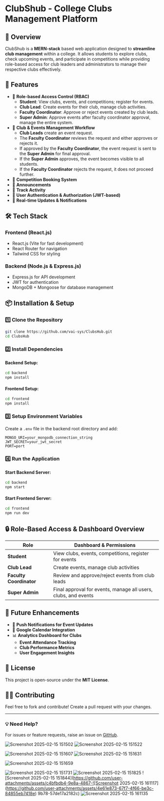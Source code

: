 # ClubShub - College Clubs Management Platform



## 📌 Overview
ClubShub is a **MERN-stack** based web application designed to **streamline club management** within a college. It allows students to explore clubs, check upcoming events, and participate in competitions while providing role-based access for club leaders and administrators to manage their respective clubs effectively.

## 🎯 Features
- 🔹 **Role-based Access Control (RBAC)**
  - **Student**: View clubs, events, and competitions; register for events.
  - **Club Lead**: Create events for their club, manage club activities.
  - **Faculty Coordinator**: Approve or reject events created by club leads.
  - **Super Admin**: Approve events after faculty coordinator approval, manage the entire system.
- 🔹 **Club & Events Management Workflow**
  - **Club Leads** create an event request.
  - The **Faculty Coordinator** reviews the request and either approves or rejects it.
  - If approved by the **Faculty Coordinator**, the event request is sent to the **Super Admin** for final approval.
  - If the **Super Admin** approves, the event becomes visible to all students.
  - If the **Faculty Coordinator** rejects the request, it does not proceed further.
- 🔹 **Competition Booking System**
- 🔹 **Announcements**
- 🔹 **Track Activity**
- 🔹 **User Authentication & Authorization (JWT-based)**
- 🔹 **Real-time Updates & Notifications**



## 🛠️ Tech Stack
### **Frontend (React.js)**
- React.js (Vite for fast development)
- React Router for navigation
- Tailwind CSS for styling

### **Backend (Node.js & Express.js)**
- Express.js for API development
- JWT for authentication
- MongoDB + Mongoose for database management



## 📦 Installation & Setup
### **1️⃣ Clone the Repository**
```bash
git clone https://github.com/vai-sys/ClubsHub.git
cd ClubsHub
```

### **2️⃣ Install Dependencies**
#### Backend Setup:
```bash
cd backend
npm install
```
#### Frontend Setup:
```bash
cd frontend
npm install
```

### **3️⃣ Setup Environment Variables**
Create a `.env` file in the backend root directory and add:
```env
MONGO_URI=your_mongodb_connection_string
JWT_SECRET=your_jwt_secret
PORT=port
```

### **4️⃣ Run the Application**
#### Start Backend Server:
```bash
cd backend
npm start
```
#### Start Frontend Server:
```bash
cd frontend
npm run dev
```

## 🔒 Role-Based Access & Dashboard Overview
| Role | Dashboard & Permissions |
|------|-------------------------|
| **Student** | View clubs, events, competitions, register for events |
| **Club Lead** | Create events, manage club activities |
| **Faculty Coordinator** | Review and approve/reject events from club leads |
| **Super Admin** | Final approval for events, manage all users, clubs, and events |



## 📌 Future Enhancements
- 📢 **Push Notifications for Event Updates**
- 📆 **Google Calendar Integration**
- 📊 **Analytics Dashboard for Clubs**
  - **Event Attendance Tracking**
  - **Club Performance Metrics**
  - **User Engagement Insights**



## 📜 License
This project is open-source under the **MIT License**.

## 👨‍💻 Contributing
Feel free to fork and contribute! Create a pull request with your changes.

---
### 💡 Need Help?
For issues or feature requests, raise an issue on [GitHub](https://github.com/vai-sys/ClubsHub).



![Screenshot 2025-02-15 151502](https://github.com/user-attachments/assets/f40c7fd4-96f7-4639-8b98-77c639227ecf)
![Screenshot 2025-02-15 151522](https://github.com/user-attachments/assets/e4ef6d3b-971c-440e-b41c-d45960b0c89f)

![Screenshot 2025-02-15 151607](https://github.com/user-attachments/assets/eb273d7c-a7b4-46de-95d5-1e67c3b87ca7)
![Screenshot 2025-02-15 151631](https://github.com/user-attachments/assets/5cd3a4ac-ad17-4197-bbc8-637c517e6319)

![Screenshot 2025-02-15 151659](https://github.com/user-attachments/assets/62bb0b04-9913-41c3-aeac-0b7afb92647d)

![Screenshot 2025-02-15 151731](https://github.com/user-attachments/assets/a9dc9c99-27b8-4ce3-b639-9f553e29d807)
![Screenshot 2025-02-15 151825](https://github.com/user-attachments/assets/d5fb3c74-27f3-4132-9389-5ea73db25b23)
![Screenshot 2025-02-15 151844](https://github.com/user-attachments/assets/c4bfbdb4-9e8a-4867-![Screenshot 2025-02-15 161117](https://github.com/user-attachments/assets/4e61e873-67f7-4f66-be3c-84855eb7418e)
9b78-57de17a2182c)
![Screenshot 2025-02-15 161135](https://github.com/user-attachments/assets/f610f342-a702-4243-8dcd-36e363f13152)



